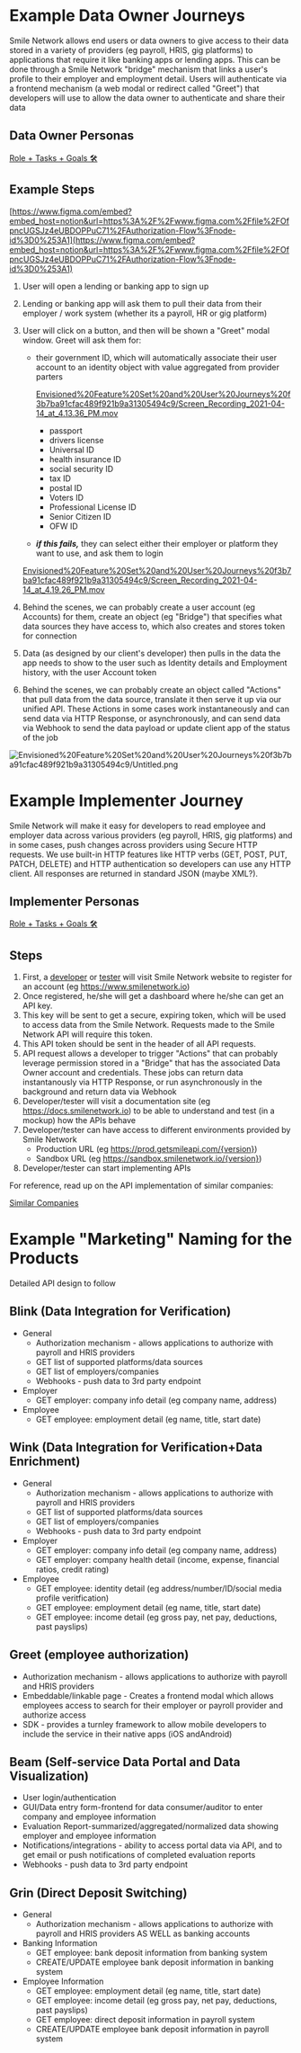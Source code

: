 # Example Data Owner Journeys

Smile Network allows end users or data owners to give access to their data stored in a variety of providers (eg payroll, HRIS, gig platforms) to applications that require it like banking apps or lending apps. This can be done through a Smile Network "bridge" mechanism that links a user's profile to their employer and employment detail. Users will authenticate via a frontend mechanism (a web modal or redirect called "Greet") that developers will use to allow the data owner to authenticate and share their data

## Data Owner Personas

[Role + Tasks + Goals 🛠️](https://www.notion.so/a726339271e94a989f87e953e66de394)

## Example Steps

[https://www.figma.com/embed?embed_host=notion&url=https%3A%2F%2Fwww.figma.com%2Ffile%2FOfpncUGSJz4eUBDOPPuC71%2FAuthorization-Flow%3Fnode-id%3D0%253A1](https://www.figma.com/embed?embed_host=notion&url=https%3A%2F%2Fwww.figma.com%2Ffile%2FOfpncUGSJz4eUBDOPPuC71%2FAuthorization-Flow%3Fnode-id%3D0%253A1)

1. User will open a lending or banking app to sign up
2. Lending or banking app will ask them to pull their data from their employer / work system (whether its a payroll, HR or gig platform)
3. User will click on a button, and then will be shown a "Greet" modal window. Greet will ask them for:
    - their government ID, which will automatically associate their user account to an identity object with value aggregated from provider parters

        [Envisioned%20Feature%20Set%20and%20User%20Journeys%20f3b7ba91cfac489f921b9a31305494c9/Screen_Recording_2021-04-14_at_4.13.36_PM.mov](Envisioned%20Feature%20Set%20and%20User%20Journeys%20f3b7ba91cfac489f921b9a31305494c9/Screen_Recording_2021-04-14_at_4.13.36_PM.mov)

        - passport
        - drivers license
        - Universal ID
        - health insurance ID
        - social security ID
        - tax ID
        - postal ID
        - Voters ID
        - Professional License ID
        - Senior Citizen ID
        - OFW ID
    - ***if this fails,*** they can select either their employer or platform they want to use, and ask them to login

    [Envisioned%20Feature%20Set%20and%20User%20Journeys%20f3b7ba91cfac489f921b9a31305494c9/Screen_Recording_2021-04-14_at_4.19.26_PM.mov](Envisioned%20Feature%20Set%20and%20User%20Journeys%20f3b7ba91cfac489f921b9a31305494c9/Screen_Recording_2021-04-14_at_4.19.26_PM.mov)

4. Behind the scenes, we can probably create a user account (eg Accounts) for them, create an object (eg "Bridge") that specifies what data sources they have access to, which also creates and stores token for connection
5. Data (as designed by our client's developer) then pulls in the data the app needs to show to the user such as Identity details and Employment history, with the user Account token 
6. Behind the scenes, we can probably create an object called "Actions" that pull data from the data source,  translate it then serve it up via our unified API. These Actions in some cases work instantaneously and can send data via HTTP Response, or asynchronously, and can send data via Webhook to send the data payload or update client app of the status of the job

![Envisioned%20Feature%20Set%20and%20User%20Journeys%20f3b7ba91cfac489f921b9a31305494c9/Untitled.png](Envisioned%20Feature%20Set%20and%20User%20Journeys%20f3b7ba91cfac489f921b9a31305494c9/Untitled.png)

# Example Implementer Journey

Smile Network will make it easy for developers to read employee and employer data across various providers (eg payroll, HRIS, gig platforms) and in some cases, push changes across providers using Secure HTTP requests. We use built-in HTTP features like HTTP verbs (GET, POST, PUT, PATCH, DELETE) and HTTP authentication so developers can use any HTTP client. All responses are returned in standard JSON (maybe XML?).

## Implementer Personas

[Role + Tasks + Goals 🛠️](https://www.notion.so/48ebd61a117e43d9a5b2458a457214b5)

## Steps

1. First, a [developer](https://www.notion.so/Mobile-App-Developer-6168084d55b943159ba6db9def676c0f) or [tester](https://www.notion.so/API-Tester-ee6beca4e2614fc6a871f4873422001a) will visit Smile Network website to register for an account (eg https://www.smilenetwork.io)
2. Once registered, he/she will get a dashboard where he/she can get an API key. 
3. This key will be sent to get a secure, expiring token, which will be used to access data from the Smile Network. Requests made to the Smile Network API will require this token. 
4. This API token should be sent in the header of all API requests. 
5. API request allows a developer to trigger "Actions" that can probably leverage permission stored in a "Bridge" that has the associated Data Owner account and credentials. These jobs can return data instantanously via HTTP Response, or run asynchronously in the background and return data via Webhook
6. Developer/tester will visit a documentation site (eg https://docs.smilenetwork.io) to be able to  understand and test (in a mockup) how the APIs behave
7. Developer/tester can have access to different environments provided by Smile Network
    - Production URL (eg https://prod.getsmileapi.com/{version})
    - Sandbox URL (eg https://sandbox.smilenetwork.io/{version})
8. Developer/tester can start implementing APIs

For reference, read up on the API implementation of similar companies:

[Similar Companies](https://www.notion.so/a3a997da158d4cafbaab8c76af382309)

# Example "Marketing" Naming for the Products

Detailed API design to follow

## Blink (Data Integration for Verification)

- General
    - Authorization mechanism - allows applications to authorize with payroll and HRIS providers
    - GET list of supported platforms/data sources
    - GET list of employers/companies
    - Webhooks - push data to 3rd party endpoint
- Employer
    - GET employer: company info detail (eg company name, address)
- Employee
    - GET employee: employment detail (eg name, title, start date)

## Wink (Data Integration for Verification+Data Enrichment)

- General
    - Authorization mechanism - allows applications to authorize with payroll and HRIS providers
    - GET list of supported platforms/data sources
    - GET list of employers/companies
    - Webhooks - push data to 3rd party endpoint
- Employer
    - GET employer: company info detail (eg company name, address)
    - GET employer: company health detail (income, expense, financial ratios, credit rating)
- Employee
    - GET employee: identity detail (eg address/number/ID/social media profile veritfication)
    - GET employee: employment detail (eg name, title, start date)
    - GET employee: income detail (eg gross pay, net pay, deductions, past payslips)

## Greet  (employee authorization)

- Authorization mechanism - allows applications to authorize with payroll and HRIS providers
- Embeddable/linkable page - Creates a frontend modal which allows employees access to search for their employer or payroll provider and authorize access
- SDK - provides a turnley framework to allow mobile developers to include the service in their native apps (iOS andAndroid)

## Beam (Self-service Data Portal and Data Visualization)

- User login/authentication
- GUI/Data entry form-frontend for data consumer/auditor to enter company and employee information
- Evaluation Report-summarized/aggregated/normalized data showing employer and employee information
- Notifications/integrations - ability to access portal data via API, and to get email or push notifications of completed evaluation reports
- Webhooks - push data to 3rd party endpoint

## Grin (Direct Deposit Switching)

- General
    - Authorization mechanism - allows applications to authorize with payroll and HRIS providers AS WELL as banking accounts
- Banking Information
    - GET employee: bank deposit information from banking system
    - CREATE/UPDATE employee bank deposit information in banking system
- Employee Information
    - GET employee: employment detail (eg name, title, start date)
    - GET employee: income detail (eg gross pay, net pay, deductions, past payslips)
    - GET employee: direct deposit information in payroll system
    - CREATE/UPDATE employee bank deposit information in payroll system